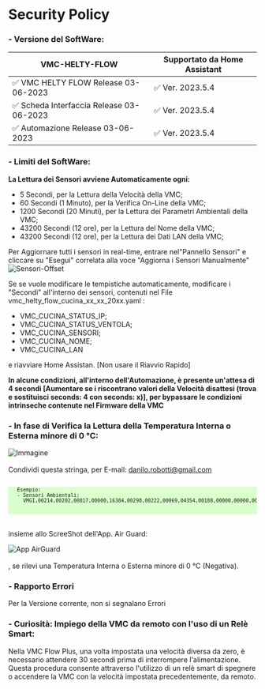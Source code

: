 # Security Policy

### - Versione del SoftWare:

|          VMC-HELTY-FLOW                  | Supportato da Home Assistant            |
| ---------------------------------------- | ----------------------------------------|
|  :white_check_mark: VMC HELTY FLOW Release 03-06-2023     | :white_check_mark:   Ver. 2023.5.4 |
|  :white_check_mark: Scheda Interfaccia Release 03-06-2023 | :white_check_mark:   Ver. 2023.5.4 |
|  :white_check_mark: Automazione Release 03-06-2023        | :white_check_mark:   Ver. 2023.5.4 |

### - Limiti del SoftWare:<br>
<strong>La Lettura dei Sensori avviene Automaticamente ogni:</strong>
-  5 Secondi, per la Lettura della Velocità della VMC;<br> 
- 60 Secondi (1 Minuto), per la Verifica On-Line della VMC;<br> 
-  1200 Secondi (20 Minuti), per la Lettura dei Parametri Ambientali della VMC;<br> 
-  43200 Secondi (12 ore), per la Lettura del Nome della VMC;<br> 
-  43200 Secondi (12 ore), per la Lettura dei Dati LAN della VMC;

Per Aggiornare tutti i sensori in real-time, entrare nel"Pannello Sensori" e cliccare su "Esegui" correlata alla voce "Aggiorna i Sensori Manualmente"
<br>  ![Sensori-Offset](https://github.com/DanRobo76/VMC-HELTY-FLOW/assets/102819027/c3d5f3a3-1374-48e7-baf3-f558f9672fea) <br>


 Se se vuole modificare le tempistiche automaticamente, modificare i "Secondi" all'interno dei sensori, contenuti nel File vmc_helty_flow_cucina_xx_xx_20xx.yaml :<br> 
  - VMC_CUCINA_STATUS_IP;<br> 
  - VMC_CUCINA_STATUS_VENTOLA;<br> 
  - VMC_CUCINA_SENSORI;<br> 
  - VMC_CUCINA_NOME;<br> 
  - VMC_CUCINA_LAN <br> 

e riavviare Home Assistan. [Non usare il Riavvio Rapido]

<strong>In alcune condizioni, all'interno dell'Automazione, è presente un'attesa di 4 secondi [Aumentare se i riscontrano valori della Velocità disattesi (trova e sostituisci seconds: 4 con seconds: x)], per bypassare le condizioni intrinseche contenute nel Firmware della VMC</strong><br> 

### - In fase di Verifica la Lettura della Temperatura Interna o Esterna minore di 0 °C:<br>     
<img src="https://github.com/DanRobo76/VMC-HELTY-FLOW/assets/102819027/7e34f416-a47e-4749-b907-e6e1140a8321" alt="Immagine">
<br>
 <br>
 Condividi questa stringa, per E-mail: <a href="mailto:danilo.robotti@gmail.com">danilo.robotti@gmail.com</a><br>
 <br> 
  <pre style="font-size:10px; background-color: #d9ffcc;">
   Esempio:
   - Sensori Ambientali:
     VMGI,00214,00202,00817,00000,16384,00298,00222,00069,04354,00188,00000,00000,00000,00000,00000 <br>
  </pre>

<br> insieme allo ScreeShot dell'App. Air Guard: <br>

![App AirGuard](https://github.com/DanRobo76/VMC-HELTY-FLOW/assets/102819027/f15527ff-2042-4835-b389-2974792da3fb)<br>
<br>, se rilevi una Temperatura Interna o Esterna minore di 0 °C (Negativa).

### - Rapporto Errori
Per la Versione corrente, non si segnalano Errori<br>

### - Curiosità: Impiego della VMC da remoto con l'uso di un Relè Smart:<br>
Nella VMC Flow Plus, una volta impostata una velocità diversa da zero, è necessario attendere 30 secondi prima di interrompere l'alimentazione. Questa procedura consente attraverso l'utilizzo di un relè smart di spegnere o accendere la VMC con la velocità impostata precedentemente, da remoto.
